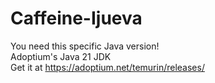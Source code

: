 ﻿# Caffeine-Ijueva
You need this specific Java version!<br>
Adoptium's Java 21 JDK<br>
Get it at https://adoptium.net/temurin/releases/

